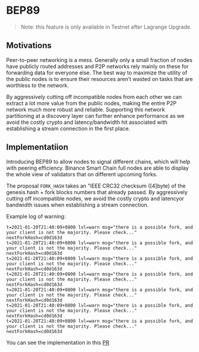 # BEP89

> Note: this feature is only available in Testnet after Lagrange Upgrade.


## Motivations

Peer-to-peer networking is a mess. Generally only a small fraction of nodes have publicly routed addresses and P2P networks rely mainly on these for forwarding data for everyone else. The best way to maximize the utility of the public nodes is to ensure their resources aren’t wasted on tasks that are worthless to the network.


By aggressively cutting off incompatible nodes from each other we can extract a lot more value from the public nodes, making the entire P2P network much more robust and reliable. Supporting this network partitioning at a discovery layer can further enhance performance as we avoid the costly crypto and latency/bandwidth hit associated with establishing a stream connection in the first place.

## Implementatiion

Introducing BEP89 to allow nodes to signal different chains, which will help with peering efficiency. Binance Smart Chain full nodes are able to display the whole view of validators that on different upcoming forks.

The proposal `FORK_HASH` takes an "IEEE CRC32 checksum ([4]byte) of the genesis hash + fork blocks numbers that already passed. By aggressively cutting  off incompatible nodes, we avoid the costly crypto and latencyor bandwidth issues when  establishing a stream connection.

Example log of warning:

```
t=2021-01-20T21:40:09+0800 lvl=warn msg="there is a possible fork, and your client is not the majority. Please check..." nextForkHash=cd0d163d
t=2021-01-20T21:40:09+0800 lvl=warn msg="there is a possible fork, and your client is not the majority. Please check..." nextForkHash=cd0d163d
t=2021-01-20T21:40:09+0800 lvl=warn msg="there is a possible fork, and your client is not the majority. Please check..." nextForkHash=cd0d163d
t=2021-01-20T21:40:09+0800 lvl=warn msg="there is a possible fork, and your client is not the majority. Please check..." nextForkHash=cd0d163d
t=2021-01-20T21:40:09+0800 lvl=warn msg="there is a possible fork, and your client is not the majority. Please check..." nextForkHash=cd0d163d
t=2021-01-20T21:40:09+0800 lvl=warn msg="there is a possible fork, and your client is not the majority. Please check..." nextForkHash=cd0d163d
t=2021-01-20T21:40:09+0800 lvl=warn msg="there is a possible fork, and your client is not the majority. Please check..." nextForkHash=cd0d163d
```
You can see the implementation in this [PR](https://github.com/binance-chain/bsc/pull/53)



